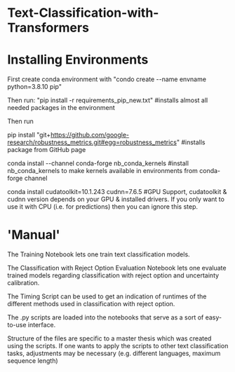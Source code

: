 # Text-Classification-with-Transformers


# Installing Environments
First create conda environment with "condo create --name envname python=3.8.10 pip"

Then run: "pip install -r requirements_pip_new.txt" #installs almost all needed packages in the environment

Then run

pip install "git+https://github.com/google-research/robustness_metrics.git#egg=robustness_metrics" #installs package from GitHub page

conda install --channel conda-forge nb_conda_kernels #install nb_conda_kernels to make kernels available in environments from conda-forge channel

conda install cudatoolkit=10.1.243 cudnn=7.6.5 #GPU Support, cudatoolkit & cudnn version depends on your GPU & installed drivers. If you only want to use it with CPU (i.e. for predictions) then you can ignore this step.


# 'Manual'
The Training Notebook lets one train text classification models.

The Classification with Reject Option Evaluation Notebook lets one evaluate trained models regarding classification with reject option and uncertainty calibration.

The Timing Script can be used to get an indication of runtimes of the different methods used in classification with reject option.

The .py scripts are loaded into the notebooks that serve as a sort of easy-to-use interface.

Structure of the files are specific to a master thesis which was created using the scripts. If one wants to apply the scripts to other text classification tasks, adjustments may be necessary (e.g. different languages, maximum sequence length)


